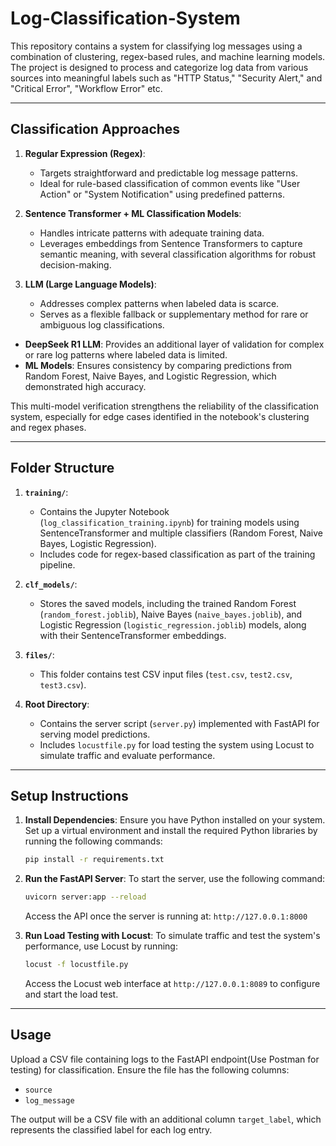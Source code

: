 # Log-Classification-System

This repository contains a system for classifying log messages using a combination of clustering, regex-based rules, and machine learning models. The project is designed to process and categorize log data from various sources into meaningful labels such as "HTTP Status," "Security Alert," and "Critical Error", "Workflow Error" etc.

---

## Classification Approaches

1. **Regular Expression (Regex)**:
   - Targets straightforward and predictable log message patterns.
   - Ideal for rule-based classification of common events like "User Action" or "System Notification" using predefined patterns.

2. **Sentence Transformer + ML Classification Models**:
   - Handles intricate patterns with adequate training data.
   - Leverages embeddings from Sentence Transformers to capture semantic meaning, with several classification algorithms for robust decision-making.

3. **LLM (Large Language Models)**:
   - Addresses complex patterns when labeled data is scarce.
   - Serves as a flexible fallback or supplementary method for rare or ambiguous log classifications.

- **DeepSeek R1 LLM**: Provides an additional layer of validation for complex or rare log patterns where labeled data is limited.
- **ML Models**: Ensures consistency by comparing predictions from Random Forest, Naive Bayes, and Logistic Regression, which demonstrated high accuracy.

This multi-model verification strengthens the reliability of the classification system, especially for edge cases identified in the notebook's clustering and regex phases.

---

## Folder Structure

1. **`training/`**:
   - Contains the Jupyter Notebook (`log_classification_training.ipynb`) for training models using SentenceTransformer and multiple classifiers (Random Forest, Naive Bayes, Logistic Regression).
   - Includes code for regex-based classification as part of the training pipeline.

2. **`clf_models/`**:
   - Stores the saved models, including the trained Random Forest (`random_forest.joblib`), Naive Bayes (`naive_bayes.joblib`), and Logistic Regression (`logistic_regression.joblib`) models, along with their SentenceTransformer embeddings.

3. **`files/`**:
   - This folder contains test CSV input files (`test.csv`, `test2.csv`, `test3.csv`).

4. **Root Directory**:
   - Contains the server script (`server.py`) implemented with FastAPI for serving model predictions.
   - Includes `locustfile.py` for load testing the system using Locust to simulate traffic and evaluate performance.

---

## Setup Instructions

1. **Install Dependencies**:
   Ensure you have Python installed on your system. Set up a virtual environment and install the required Python libraries by running the following commands:

   ```bash
   pip install -r requirements.txt
   ```
   
2. **Run the FastAPI Server**:
   To start the server, use the following command:

   ```bash
   uvicorn server:app --reload
   ```
   Access the API once the server is running at: `http://127.0.0.1:8000`


4. **Run Load Testing with Locust**:
   To simulate traffic and test the system's performance, use Locust by running:

   ```bash
   locust -f locustfile.py
   ```
   
   Access the Locust web interface at `http://127.0.0.1:8089` to configure and start the load test.

---

## Usage

Upload a CSV file containing logs to the FastAPI endpoint(Use Postman for testing) for classification. Ensure the file has the following columns:
- `source`
- `log_message`

The output will be a CSV file with an additional column `target_label`, which represents the classified label for each log entry.